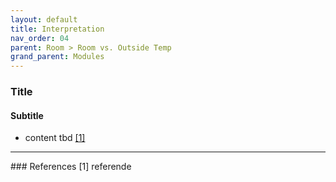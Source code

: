 ```yaml
---
layout: default
title: Interpretation
nav_order: 04
parent: Room > Room vs. Outside Temp
grand_parent: Modules
---
```


### Title
#### Subtitle
- content tbd <a href="#referencename">[1]</a>

<hr>
### References
<a id="referencename">[1]</a> referende <br>